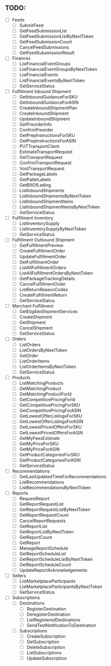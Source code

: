 ## TODO:

 - [ ] Feeds
   - [ ] SubmitFeed
   - [ ] GetFeedSubmissionList
   - [ ] GetFeedSubmissionListByNextToken
   - [ ] GetFeedSubmissionCount
   - [ ] CancelFeedSubmissions
   - [ ] GetFeedSubsmissionResult
 - [ ] Finances
   - [ ] ListFinancialEventGroups
   - [ ] ListFinancialEventGroupsByNextToken
   - [ ] ListFinancialEvents
   - [ ] ListFinancialEventsByNextToken
   - [ ] GetServiceStatus
 - [ ] Fulfillment Inbound Shipment
   - [ ] GetInboundGuidanceForSKU
   - [ ] GetInboundGuidanceForASIN
   - [ ] CreateInboundShipmentPlan
   - [ ] CreateInboundShipment
   - [ ] UpdateInboundShipment
   - [ ] GetPreorderInfo
   - [ ] ConfirmPreorder
   - [ ] GetPrepInstructionsForSKU
   - [ ] GetPrepInstructionsForASIN
   - [ ] PUTTransportClient
   - [ ] EstimateTransportRequest
   - [ ] GetTransportRequest
   - [ ] ConfirmTransportRequest
   - [ ] VoidTransportRequest
   - [ ] GetPackageLabels
   - [ ] GetPalletLabels
   - [ ] GetBillOfLading
   - [ ] ListInboundShipments
   - [ ] ListInboundShipmentsByNextToken
   - [ ] ListInboundShipmentItems
   - [ ] ListInboundShipmentItemsByNextToken
   - [ ] GetServiceStatus
 - [ ] Fulfillment Inventory
   - [ ] ListInventorySupply
   - [ ] ListInventorySupplyByNextToken
   - [ ] GetServiceStatus
 - [ ] Fulfillment Outbound Shipment
   - [ ] GetFulfillmentPreview
   - [ ] CreateFulfillmentOrder
   - [ ] UpdateFulfillmentOrder
   - [ ] GetFulfillmentOrder
   - [ ] ListAllFulfillmentOrders
   - [ ] ListAllFulfillmentOrdersByNextToken
   - [ ] GetPackageTrackingDetails
   - [ ] CancelFulfillmentOrder
   - [ ] ListReturnReasonCodes
   - [ ] CreateFulfillmentReturn
   - [ ] GetServiceStatus
 - [ ] Merchant Fulfillment
   - [ ] GetEligibleShipmentServices
   - [ ] CreateShipment
   - [ ] GetShipment
   - [ ] CancelShipment
   - [ ] GetServiceStatus
 - [ ] Orders
   - [ ] ListOrders
   - [ ] ListOrdersByNextToken
   - [ ] GetOrder
   - [ ] ListOrderItems
   - [ ] ListOrderItemsByNextToken
   - [ ] GetServiceStatus
 - [ ] Products
   - [ ] ListMatchingProducts
   - [ ] GetMatchingProduct
   - [ ] GetMatchingProductForId
   - [ ] GetCompetitivePricingForId
   - [ ] GetCompetitivePricingForSKU
   - [ ] GetCompetitivePricingForASIN
   - [ ] GetLowestOfferListingsForSKU
   - [ ] GetLowestOfferListingsForASIN
   - [ ] GetLowestPricedOffersForSKU
   - [ ] GetLowestPricedOffersForASIN
   - [ ] GetMyFeesEstimate
   - [ ] GetMyPriceForSKU
   - [ ] GetMyPriceForASIN
   - [ ] GetProductCategoriesForSKU
   - [ ] GetProductCategoriesForASIN
   - [ ] GetServiceStatus
 - [ ] Recommendations
   - [ ] GetLastUpdatedTimeForRecommendations
   - [ ] ListRecommendations
   - [ ] ListRecommendationsByNextToken
 - [ ] Reports
   - [ ] RequestReport
   - [ ] GetReportRequestList
   - [ ] GetReportRequestListByNextToken
   - [ ] GetReportRequestCount
   - [ ] CancelReportRequests
   - [ ] GetReportList
   - [ ] GetReportListByNextToken
   - [ ] GetReportCount
   - [ ] GetReport
   - [ ] ManageReportSchedule
   - [ ] GetReportScheduleList
   - [ ] GetReportScheduleListByNextToken
   - [ ] GetReportScheduleCount
   - [ ] UpdateReportAcknowledgements
 - [ ] Sellers
   - [ ] ListMarketplaceParticipants
   - [ ] ListMarketplaceParticipantsByNextToken
   - [ ] GetServiceStatus
 - [ ] Subscriptions
   - [ ] Destinations
     - [ ] RegisterDestination
     - [ ] DeregisterDestination
     - [ ] ListRegisteredDestinations
     - [ ] SendTestNotificationToDestination
   - [ ] Subscriptions
     - [ ] CreateSubscription
     - [ ] GetSubscription
     - [ ] DeleteSubscription
     - [ ] ListSubscriptions
     - [ ] UpdateSubscription
